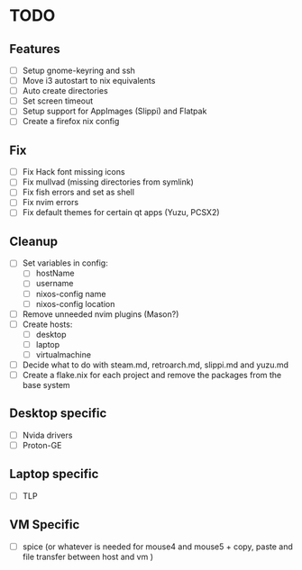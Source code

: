 # TODO

## Features

- [ ] Setup gnome-keyring and ssh
- [ ] Move i3 autostart to nix equivalents
- [ ] Auto create directories
- [ ] Set screen timeout
- [ ] Setup support for AppImages (Slippi) and Flatpak
- [ ] Create a firefox nix config

## Fix

- [ ] Fix Hack font missing icons
- [ ] Fix mullvad (missing directories from symlink)
- [ ] Fix fish errors and set as shell
- [ ] Fix nvim errors
- [ ] Fix default themes for certain qt apps (Yuzu, PCSX2)

## Cleanup

- [ ] Set variables in config:
  - [ ] hostName
  - [ ] username
  - [ ] nixos-config name
  - [ ] nixos-config location
- [ ] Remove unneeded nvim plugins (Mason?)
- [ ] Create hosts:
  - [ ] desktop
  - [ ] laptop
  - [ ] virtualmachine
- [ ] Decide what to do with steam.md, retroarch.md, slippi.md and yuzu.md
- [ ] Create a flake.nix for each project and remove the packages from the base system

## Desktop specific

- [ ] Nvida drivers
- [ ] Proton-GE

## Laptop specific

- [ ] TLP

## VM Specific

- [ ] spice (or whatever is needed for mouse4 and mouse5 + copy, paste and file transfer between host and vm )
